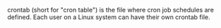 crontab (short for "cron table") is the file where cron job schedules are defined. Each user on a Linux system can have their own crontab file.
